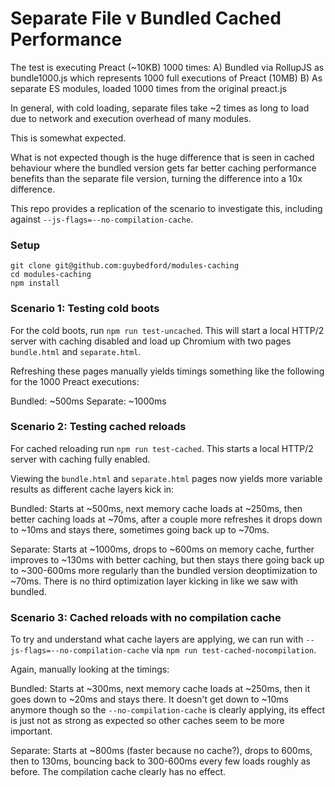 # Separate File v Bundled Cached Performance

The test is executing Preact (~10KB) 1000 times:
A) Bundled via RollupJS as bundle1000.js which represents 1000 full executions of Preact (10MB)
B) As separate ES modules, loaded 1000 times from the original preact.js

In general, with cold loading, separate files take ~2 times as long to load due to network and execution overhead of many modules.

This is somewhat expected.

What is not expected though is the huge difference that is seen in cached behaviour where the bundled version gets far better
caching performance benefits than the separate file version, turning the difference into a 10x difference.

This repo provides a replication of the scenario to investigate this, including against `--js-flags=--no-compilation-cache`.

### Setup

```
git clone git@github.com:guybedford/modules-caching
cd modules-caching
npm install
```

### Scenario 1: Testing cold boots

For the cold boots, run `npm run test-uncached`. This will start a local HTTP/2 server with caching disabled and load up Chromium with two pages `bundle.html` and `separate.html`.

Refreshing these pages manually yields timings something like the following for the 1000 Preact executions:

Bundled: ~500ms
Separate: ~1000ms

### Scenario 2: Testing cached reloads

For cached reloading run `npm run test-cached`. This starts a local HTTP/2 server with caching fully enabled.

Viewing the `bundle.html` and `separate.html` pages now yields more variable results as different cache layers kick in:

Bundled: Starts at ~500ms, next memory cache loads at ~250ms, then better caching loads at ~70ms, after a couple more refreshes it drops down to ~10ms and stays there, sometimes going back up to ~70ms.

Separate: Starts at ~1000ms, drops to ~600ms on memory cache, further improves to ~130ms with better caching, but then stays there going back up to ~300-600ms more regularly than the bundled version deoptimization to ~70ms. There is no third optimization layer kicking in like we saw with bundled.

### Scenario 3: Cached reloads with no compilation cache

To try and understand what cache layers are applying, we can run with `--js-flags=--no-compilation-cache` via `npm run test-cached-nocompilation`.

Again, manually looking at the timings:

Bundled: Starts at ~300ms, next memory cache loads at ~250ms, then it goes down to ~20ms and stays there. It doesn't get down to ~10ms anymore though so the `--no-compilation-cache` is clearly applying, its effect is just not as strong as expected so other caches seem to be more important.

Separate: Starts at ~800ms (faster because no cache?), drops to 600ms, then to 130ms, bouncing back to 300-600ms every few loads roughly as before. The compilation cache clearly has no effect.